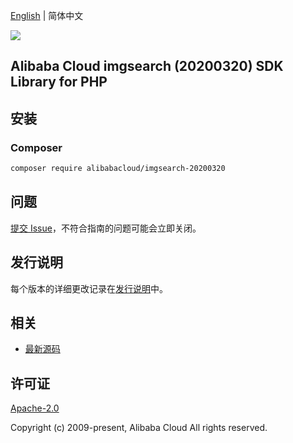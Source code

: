 [English](README.md) | 简体中文

![](https://aliyunsdk-pages.alicdn.com/icons/AlibabaCloud.svg)

## Alibaba Cloud imgsearch (20200320) SDK Library for PHP

## 安装

### Composer

```bash
composer require alibabacloud/imgsearch-20200320
```

## 问题

[提交 Issue](https://github.com/aliyun/alibabacloud-sdk/issues/new)，不符合指南的问题可能会立即关闭。

## 发行说明

每个版本的详细更改记录在[发行说明](./ChangeLog.txt)中。

## 相关

* [最新源码](https://github.com/aliyun/alibabacloud-sdk)

## 许可证

[Apache-2.0](http://www.apache.org/licenses/LICENSE-2.0)

Copyright (c) 2009-present, Alibaba Cloud All rights reserved.
